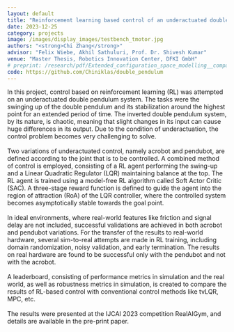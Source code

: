 ```yaml
---
layout: default
title: "Reinforcement learning based control of an underactuated double pendulum system"
date: 2023-12-25
category: projects
image: /images/display_images/testbench_tmotor.jpg
authors: "<strong>Chi Zhang</strong>"
advisor: "Felix Wiebe, Akhil Sathuluri, Prof. Dr. Shivesh Kumar"
venue: "Master Thesis, Robotics Innovation Center, DFKI GmbH"
# preprint: /research/pdf/Extended_configuration_space_modelling__comparison_and_real_time_simulation_of_Lagrangian_dynamics_formulations_of_parallel_manipulators.pdf
code: https://github.com/Chiniklas/double_pendulum
---
```

In this project, control based on reinforcement learning (RL) was attempted on an underactuated double pendulum system. The tasks were the swinging up of the double pendulum and its stabilization around the highest point for an extended period of time. The inverted double pendulum system, by its nature, is chaotic, meaning that slight changes in its input can cause huge differences in its output. Due to the condition of underactuation, the control problem becomes very challenging to solve.<br><br>
Two variations of underactuated control, namely acrobot and pendubot, are defined according to the joint that is to be controlled. A combined method of control is employed, consisting of a RL agent performing the swing-up and a Linear Quadratic Regulator (LQR) maintaining balance at the top. The RL agent is trained using a model-free RL algorithm called Soft Actor Critic (SAC). A three-stage reward function is defined to guide the agent into the region of attraction (RoA) of the LQR controller, where the controlled system becomes asymptotically stable towards the goal point.<br><br>
In ideal environments, where real-world features like friction and signal delay are not included, successful validations are achieved in both acrobot and pendubot variations. For the transfer of the results to real-world hardware, several sim-to-real attempts are made in RL training, including domain randomization, noisy validation, and early termination. The results on real hardware are found to be successful only with the pendubot and not with the acrobot.<br><br>
A leaderboard, consisting of performance metrics in simulation and the real world, as well as robustness metrics in simulation, is created to compare the results of RL-based control with conventional control methods like tvLQR, MPC, etc.<br><br>
The results were presented at the IJCAI 2023 competition RealAIGym, and details are available in the pre-print paper.